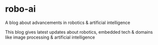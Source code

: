 # robo-ai
A blog about advancements in robotics & artificial intelligence

This blog gives latest updates about robotics, embedded tech & domains like image processing & artificial intelligence 
